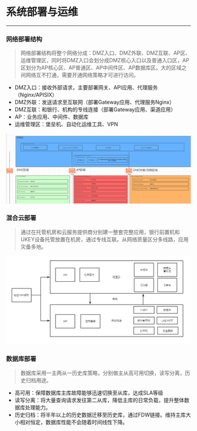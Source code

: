 # 系统部署与运维

---

### 网络部署结构

> 网络部署结构将整个网络分成：DMZ入口、DMZ外联、DMZ互联、AP区、运维管理区，同时将DMZ入口会划分成DMZ核心入口以及普通入口区，AP区划分为AP核心区、AP普通区、AP中间件区、AP数据库区。大的区域之间网络互不打通，需要开通网络策略才可进行访问。

* DMZ入口：接收外部请求，主要部署网关、API应用、代理服务（Nginx/APISIX）
* DMZ外联：发送请求至互联网（部署Gateway应用、代理服务Nginx）
* DMZ互联：和银行、机构的专线连接（部署Gateway应用、渠道应用）
* AP：业务应用、中间件、数据库
* 运维管理区：堡垒机、自动化运维工具、VPN

![](/assets/网络结构示意图.png)

### 混合云部署

> 通过在托管机房和云服务提供商分别建一整套完整应用，银行前置机和UKEY设备托管放置在机房，通过专线互联。从网络质量区分多线路，应用灾备多地。

![](/assets/混合云部署方案.png)

### 数据库部署

> 数据库采用一主两从一历史库策略，分别做主从高可用切换，读写分离，历史归档用途。

* 高可用：保障数据库主库故障能够迅速切换至从库，达成SLA等级
* 读写分离：将大量查询请求发往第二从库，降低主库的日常负载，提升整体数据库处理能力。
* 历史归档：将半年以上的历史数据迁移至历史库，通过FDW链接。维持主库大小相对恒定，数据库性能不会随着时间线性下降。



